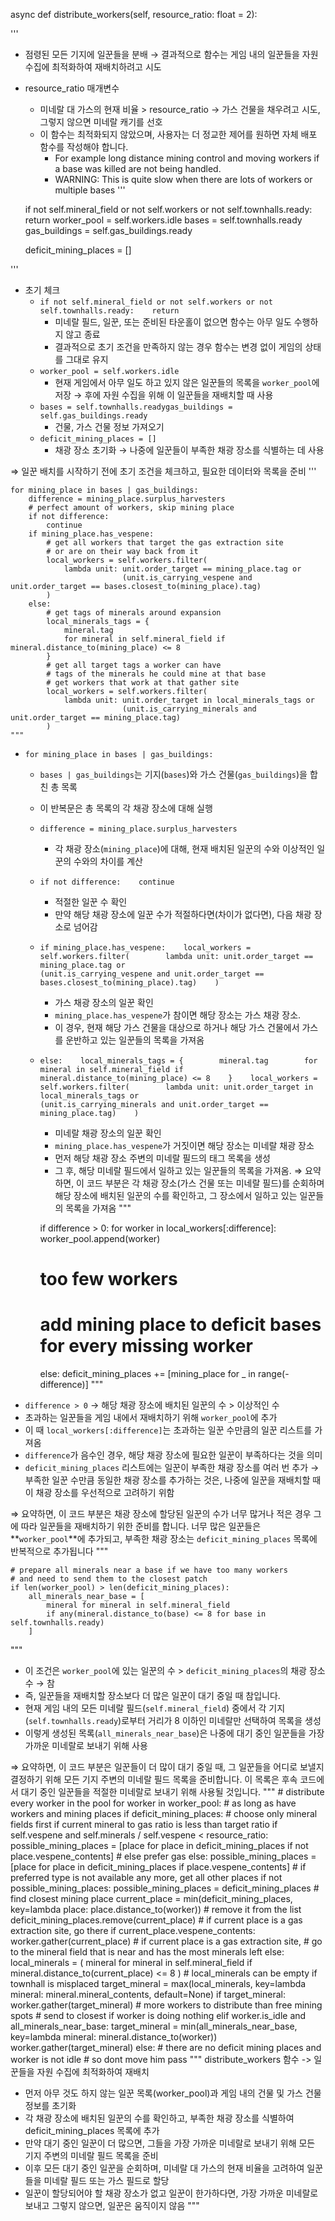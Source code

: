 async def distribute_workers(self, resource_ratio: float = 2):

'''
- 점령된 모든 기지에 일꾼들을 분배 → 결과적으로 함수는 게임 내의 일꾼들을 자원 수집에 최적화하여 재배치하려고 시도
- resource_ratio 매개변수
    - 미네랄 대 가스의 현재 비율 > resource_ratio → 가스 건물을 채우려고 시도, 그렇지 않으면 미네랄 캐기를 선호
    - 이 함수는 최적화되지 않았으며, 사용자는 더 정교한 제어를 원하면 자체 배포 함수를 작성해야 합니다.
        - For example long distance mining control and moving workers if a base was killed
        are not being handled.
        - WARNING: This is quite slow when there are lots of workers or multiple bases
'''



    if not self.mineral_field or not self.workers or not self.townhalls.ready:
        return
    worker_pool = self.workers.idle 
    bases = self.townhalls.ready
    gas_buildings = self.gas_buildings.ready

    deficit_mining_places = []

'''
- 초기 체크
    - `if not self.mineral_field or not self.workers or not self.townhalls.ready:    return`
        - 미네랄 필드, 일꾼, 또는 준비된 타운홀이 없으면 함수는 아무 일도 수행하지 않고 종료
        - 결과적으로 초기 조건을 만족하지 않는 경우 함수는 변경 없이 게임의 상태를 그대로 유지
    - `worker_pool = self.workers.idle`
        - 현재 게임에서 아무 일도 하고 있지 않은 일꾼들의 목록을 `worker_pool`에 저장 → 후에 자원 수집을 위해 이 일꾼들을 재배치할 때 사용
    - `bases = self.townhalls.readygas_buildings = self.gas_buildings.ready`
        - 건물, 가스 건물 정보 가져오기
    - `deficit_mining_places = []`
        - 채광 장소 초기화 → 나중에 일꾼들이 부족한 채광 장소를 식별하는 데 사용

⇒ 일꾼 배치를 시작하기 전에 초기 조건을 체크하고, 필요한 데이터와 목록을 준비
'''

    for mining_place in bases | gas_buildings:
        difference = mining_place.surplus_harvesters
        # perfect amount of workers, skip mining place
        if not difference:
            continue
        if mining_place.has_vespene:
            # get all workers that target the gas extraction site
            # or are on their way back from it
            local_workers = self.workers.filter(
                lambda unit: unit.order_target == mining_place.tag or
                             (unit.is_carrying_vespene and unit.order_target == bases.closest_to(mining_place).tag)
            )
        else:
            # get tags of minerals around expansion
            local_minerals_tags = {
                mineral.tag
                for mineral in self.mineral_field if mineral.distance_to(mining_place) <= 8
            }
            # get all target tags a worker can have
            # tags of the minerals he could mine at that base
            # get workers that work at that gather site
            local_workers = self.workers.filter(
                lambda unit: unit.order_target in local_minerals_tags or
                             (unit.is_carrying_minerals and unit.order_target == mining_place.tag)
            )
    """
- `for mining_place in bases | gas_buildings:`
    - `bases | gas_buildings`는 기지(`bases`)와 가스 건물(`gas_buildings`)을 합친 총 목록
    - 이 반복문은 총 목록의 각 채광 장소에 대해 실행
    - `difference = mining_place.surplus_harvesters`
        - 각 채광 장소(`mining_place`)에 대해, 현재 배치된 일꾼의 수와 이상적인 일꾼의 수와의 차이를 계산
    - `if not difference:    continue`
        - 적절한 일꾼 수 확인
        - 만약 해당 채광 장소에 일꾼 수가 적절하다면(차이가 없다면), 다음 채광 장소로 넘어감
    - `if mining_place.has_vespene:    local_workers = self.workers.filter(        lambda unit: unit.order_target == mining_place.tag or                     (unit.is_carrying_vespene and unit.order_target == bases.closest_to(mining_place).tag)    )`
        - 가스 채광 장소의 일꾼 확인
        - `mining_place.has_vespene`가 참이면 해당 장소는 가스 채광 장소.
        - 이 경우, 현재 해당 가스 건물을 대상으로 하거나 해당 가스 건물에서 가스를 운반하고 있는 일꾼들의 목록을 가져옴
    - `else:    local_minerals_tags = {        mineral.tag        for mineral in self.mineral_field if mineral.distance_to(mining_place) <= 8    }    local_workers = self.workers.filter(        lambda unit: unit.order_target in local_minerals_tags or                     (unit.is_carrying_minerals and unit.order_target == mining_place.tag)    )`
        - 미네랄 채광 장소의 일꾼 확인
        - `mining_place.has_vespene`가 거짓이면 해당 장소는 미네랄 채광 장소
        - 먼저 해당 채광 장소 주변의 미네랄 필드의 태그 목록을 생성
        - 그 후, 해당 미네랄 필드에서 일하고 있는 일꾼들의 목록을 가져옴.
⇒ 요약하면, 이 코드 부분은 각 채광 장소(가스 건물 또는 미네랄 필드)를 순회하며 해당 장소에 배치된 일꾼의 수를 확인하고, 그 장소에서 일하고 있는 일꾼들의 목록을 가져옴
    """

        if difference > 0:
            for worker in local_workers[:difference]:
                worker_pool.append(worker)
        # too few workers
        # add mining place to deficit bases for every missing worker
        else:
            deficit_mining_places += [mining_place for _ in range(-difference)]
    """
- `difference > 0` → 해당 채광 장소에 배치된 일꾼의 수 > 이상적인 수
- 초과하는 일꾼들을 게임 내에서 재배치하기 위해 `worker_pool`에 추가
- 이 때 `local_workers[:difference]`는 초과하는 일꾼 수만큼의 일꾼 리스트를 가져옴
- `difference`가 음수인 경우, 해당 채광 장소에 필요한 일꾼이 부족하다는 것을 의미
- `deficit_mining_places` 리스트에는 일꾼이 부족한 채광 장소를 여러 번 추가 → 부족한 일꾼 수만큼 동일한 채광 장소를 추가하는 것은, 나중에 일꾼을 재배치할 때 이 채광 장소를 우선적으로 고려하기 위함

⇒ 요약하면, 이 코드 부분은 채광 장소에 할당된 일꾼의 수가 너무 많거나 적은 경우 그에 따라 일꾼들을 재배치하기 위한 준비를 합니다. 너무 많은 일꾼들은 **`worker_pool`**에 추가되고, 부족한 채광 장소는 `deficit_mining_places` 목록에 반복적으로 추가됩니다
   """

    # prepare all minerals near a base if we have too many workers
    # and need to send them to the closest patch
    if len(worker_pool) > len(deficit_mining_places):
        all_minerals_near_base = [
            mineral for mineral in self.mineral_field
            if any(mineral.distance_to(base) <= 8 for base in self.townhalls.ready)
        ]
   """
- 이 조건은 `worker_pool`에 있는 일꾼의 수 > `deficit_mining_places`의 채광 장소 수 → 참
- 즉, 일꾼들을 재배치할 장소보다 더 많은 일꾼이 대기 중일 때 참입니다.
- 현재 게임 내의 모든 미네랄 필드(`self.mineral_field`) 중에서 각 기지(`self.townhalls.ready`)로부터 거리가 8 이하인 미네랄만 선택하여 목록을 생성
- 이렇게 생성된 목록(`all_minerals_near_base`)은 나중에 대기 중인 일꾼들을 가장 가까운 미네랄로 보내기 위해 사용

⇒ 요약하면, 이 코드 부분은 일꾼들이 더 많이 대기 중일 때, 그 일꾼들을 어디로 보낼지 결정하기 위해 모든 기지 주변의 미네랄 필드 목록을 준비합니다. 이 목록은 후속 코드에서 대기 중인 일꾼들을 적절한 미네랄로 보내기 위해 사용될 것입니다.
   """
    # distribute every worker in the pool
    for worker in worker_pool:
        # as long as have workers and mining places
        if deficit_mining_places:
            # choose only mineral fields first if current mineral to gas ratio is less than target ratio
            if self.vespene and self.minerals / self.vespene < resource_ratio:
                possible_mining_places = [place for place in deficit_mining_places if not place.vespene_contents]
            # else prefer gas
            else:
                possible_mining_places = [place for place in deficit_mining_places if place.vespene_contents]
            # if preferred type is not available any more, get all other places
            if not possible_mining_places:
                possible_mining_places = deficit_mining_places
            # find closest mining place
            current_place = min(deficit_mining_places, key=lambda place: place.distance_to(worker))
            # remove it from the list
            deficit_mining_places.remove(current_place)
            # if current place is a gas extraction site, go there
            if current_place.vespene_contents:
                worker.gather(current_place)
            # if current place is a gas extraction site,
            # go to the mineral field that is near and has the most minerals left
            else:
                local_minerals = (
                    mineral for mineral in self.mineral_field if mineral.distance_to(current_place) <= 8
                )
                # local_minerals can be empty if townhall is misplaced
                target_mineral = max(local_minerals, key=lambda mineral: mineral.mineral_contents, default=None)
                if target_mineral:
                    worker.gather(target_mineral)
        # more workers to distribute than free mining spots
        # send to closest if worker is doing nothing
        elif worker.is_idle and all_minerals_near_base:
            target_mineral = min(all_minerals_near_base, key=lambda mineral: mineral.distance_to(worker))
            worker.gather(target_mineral)
        else:
            # there are no deficit mining places and worker is not idle
            # so dont move him
            pass
   """
distribute_workers 함수 -> 일꾼들을 자원 수집에 최적화하여 재배치
- 먼저 아무 것도 하지 않는 일꾼 목록(worker_pool)과 게임 내의 건물 및 가스 건물 정보를 초기화
- 각 채광 장소에 배치된 일꾼의 수를 확인하고, 부족한 채광 장소를 식별하여 deficit_mining_places 목록에 추가
- 만약 대기 중인 일꾼이 더 많으면, 그들을 가장 가까운 미네랄로 보내기 위해 모든 기지 주변의 미네랄 필드 목록을 준비
- 이후 모든 대기 중인 일꾼을 순회하며, 미네랄 대 가스의 현재 비율을 고려하여 일꾼들을 미네랄 필드 또는 가스 필드로 할당
- 일꾼이 할당되어야 할 채광 장소가 없고 일꾼이 한가하다면, 가장 가까운 미네랄로 보내고 그렇지 않으면, 일꾼은 움직이지 않음
   """
